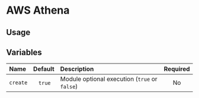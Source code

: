 # AWS Athena



## Usage


## Variables

| Name               | Default | Description                                    | Required |
| :----------------- | :-----: | :--------------------------------------------- | :------: |
| `create`           |  `true` | Module optional execution (`true` or `false`)  |    No    |

